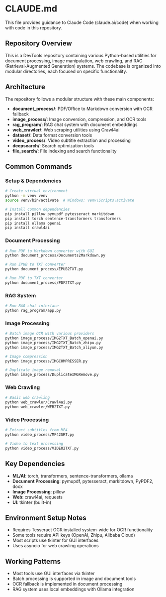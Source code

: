 # CLAUDE.md

This file provides guidance to Claude Code (claude.ai/code) when working with code in this repository.

## Repository Overview

This is a DevTools repository containing various Python-based utilities for document processing, image manipulation, web crawling, and RAG (Retrieval-Augmented Generation) systems. The codebase is organized into modular directories, each focused on specific functionality.

## Architecture

The repository follows a modular structure with these main components:

- **document_process/**: PDF/Office to Markdown conversion with OCR fallback
- **image_process/**: Image conversion, compression, and OCR tools
- **rag_program/**: RAG chat system with document embeddings
- **web_crawler/**: Web scraping utilities using Crawl4ai
- **dataset/**: Data format conversion tools
- **video_process/**: Video subtitle extraction and processing
- **deepsearch/**: Search optimization tools
- **file_search/**: File indexing and search functionality

## Common Commands

### Setup & Dependencies
```bash
# Create virtual environment
python -m venv venv
source venv/bin/activate  # Windows: venv\Scripts\activate

# Install common dependencies
pip install pillow pymupdf pytesseract markitdown
pip install torch sentence-transformers transformers
pip install ollama openai
pip install crawl4ai
```

### Document Processing
```bash
# Run PDF to Markdown converter with GUI
python document_process/Documents2Markdown.py

# Run EPUB to TXT converter
python document_process/EPUB2TXT.py

# Run PDF to TXT converter
python document_process/PDF2TXT.py
```

### RAG System
```bash
# Run RAG chat interface
python rag_program/app.py
```

### Image Processing
```bash
# Batch image OCR with various providers
python image_process/IMG2TXT_Batch_openai.py
python image_process/IMG2TXT_Batch_zhipu.py
python image_process/IMG2TXT_Batch_aliyun.py

# Image compression
python image_process/IMGCOMPRESSER.py

# Duplicate image removal
python image_process/DuplicateIMGRemove.py
```

### Web Crawling
```bash
# Basic web crawling
python web_crawler/Crawl4ai.py
python web_crawler/WEB2TXT.py
```

### Video Processing
```bash
# Extract subtitles from MP4
python video_process/MP42SRT.py

# Video to text processing
python video_process/VIDEO2TXT.py
```

## Key Dependencies

- **ML/AI**: torch, transformers, sentence-transformers, ollama
- **Document Processing**: pymupdf, pytesseract, markitdown, PyPDF2, docx
- **Image Processing**: pillow
- **Web**: crawl4ai, requests
- **UI**: tkinter (built-in)

## Environment Setup Notes

- Requires Tesseract OCR installed system-wide for OCR functionality
- Some tools require API keys (OpenAI, Zhipu, Alibaba Cloud)
- Most scripts use tkinter for GUI interfaces
- Uses asyncio for web crawling operations

## Working Patterns

- Most tools use GUI interfaces via tkinter
- Batch processing is supported in image and document tools
- OCR fallback is implemented in document processing
- RAG system uses local embeddings with Ollama integration